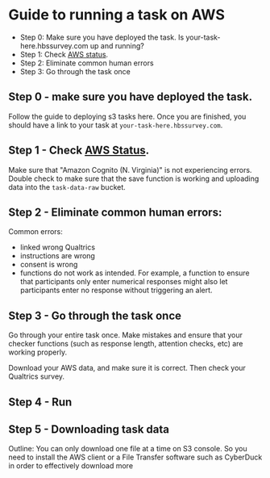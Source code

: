 # Guide to running a task on AWS

- Step 0: Make sure you have deployed the task. Is your-task-here.hbssurvey.com up and running? 
- Step 1: Check [AWS status](https://status.aws.amazon.com/). 
- Step 2: Eliminate common human errors
- Step 3: Go through the task once


## Step 0 - make sure you have deployed the task.
Follow the guide to deploying s3 tasks here. Once you are finished, you should have a link to your task at `your-task-here.hbssurvey.com`. 

## Step 1 - Check [AWS Status](https://status.aws.amazon.com/).
Make sure that "Amazon Cognito (N. Virginia)" is not experiencing errors. Double check to make sure that the save function is working and uploading data into the `task-data-raw` bucket. 

## Step 2 - Eliminate common human errors:
Common errors:

  - linked wrong Qualtrics
  - instructions are wrong
  - consent is wrong
  - functions do not work as intended. For example, a function to ensure that participants only enter numerical responses might also let participants enter no response without triggering an alert.
  
## Step 3 - Go through the task once
Go through your entire task once. Make mistakes and ensure that your checker functions (such as response length, attention checks, etc) are working properly.

Download your AWS data, and make sure it is correct. Then check your Qualtrics survey.

## Step 4 - Run



## Step 5 - Downloading task data

Outline: You can only download one file at a time on S3 console. So you need to install the AWS client or a File Transfer software such as CyberDuck in order to effectively download more
